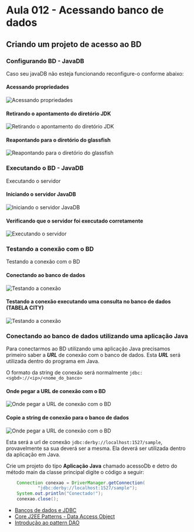 # Aula 012 - Acessando banco de dados

## Criando um projeto de acesso ao BD

### Configurando BD - JavaDB

Caso seu javaDB não esteja funcionando reconfigure-o conforme abaixo:

#### Acessando propriedades
![Acessando propriedades](images/conf-javadb-1.PNG)
#### Retirando o apontamento do diretório JDK
![Retirando o apontamento do diretório JDK](images/conf-javadb-2.PNG)
#### Reapontando para o diretório do glassfish
![Reapontando para o diretório do glassfish](images/conf-javadb-3.PNG)

### Executando o BD - JavaDB

Executando o servidor

#### Iniciando o servidor JavaDB
![Iniciando o servidor JavaDB](images/javadb-iniciar-servidor.PNG)
#### Verificando que o servidor foi executado corretamente
![Executando o servidor](images/javadb-servidor-executando.PNG)

### Testando a conexão com o BD

Testando a conexão com o BD

#### Conectando ao banco de dados
![Testando a conexão](images/javadb-testado-conexao.PNG)
#### Testando a conexão executando uma consulta no banco de dados (TABELA **CITY**)
![Testando a conexão](images/javadb-testado-conexao-2.PNG)


### Conectando ao banco de dados utilizando uma aplicação Java

Para conectarmos ao BD utilizando uma aplicação Java precisamos primeiro saber a ***URL*** de conexão com o banco de dados. Esta ***URL*** será utilizada dentro do programa em Java.

O formato da string de conexão será normalmente ```jdbc:<sgbd>://<ip>/<nome_do_banco>```

#### Onde pegar a URL de conexão com o BD
![Onde pegar a URL de conexão com o BD](images/javadb-url-to-db-1.PNG)
#### Copie a string de conexão para o banco de dados
![Onde pegar a URL de conexão com o BD](images/javadb-url-to-db-2.PNG)

Esta será a url de conexão ```jdbc:derby://localhost:1527/sample```, provavelmente sa sua deverá ser a mesma. Ela deverá ser utilizada dentro da aplicação em Java.

Crie um projeto do tipo **Aplicação Java** chamado acessoDb e detro do método main da classe principal  digite o código a seguir:

```java
	Connection conexao = DriverManager.getConnection(
			"jdbc:derby://localhost:1527/sample");
	System.out.println("Conectado!");
	conexao.close();
```


 - [Bancos de dados e JDBC](https://www.caelum.com.br/apostila-java-web/bancos-de-dados-e-jdbc/)
 - [Core J2EE Patterns - Data Access Object](http://www.oracle.com/technetwork/java/dataaccessobject-138824.html)
 - [Introdução ao pattern DAO](http://javafree.uol.com.br/artigo/871452/Introducao-ao-pattern-DAO.html)
 

